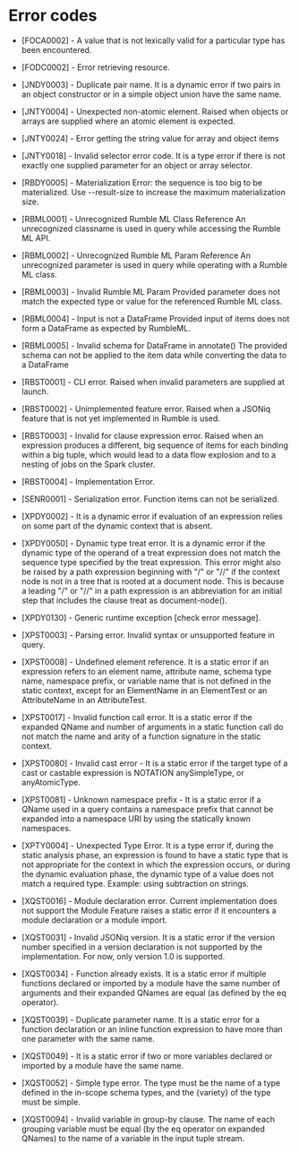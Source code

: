 # Error codes

- [FOCA0002] - A value that is not lexically valid for a particular type has been encountered.

- [FODC0002] - Error retrieving resource.

- [JNDY0003] - Duplicate pair name. It is a dynamic error if two pairs in an object
 constructor or in a simple object union have the same name.

- [JNTY0004] - Unexpected non-atomic element. Raised when objects
or arrays are supplied where an atomic element is expected.

- [JNTY0024] - Error getting the string value for array and object items

- [JNTY0018] - Invalid selector error code.
It is a type error if there is not exactly one supplied parameter
for an object or array selector.

- [RBDY0005] - Materialization Error: the sequence is too big to be materialized. Use --result-size to increase the maximum  materialization size.

- [RBML0001] - Unrecognized Rumble ML Class Reference
An unrecognized classname is used in query while accessing the Rumble ML API.

- [RBML0002] - Unrecognized Rumble ML Param Reference
An unrecognized parameter is used in query while operating with a Rumble ML class.

- [RBML0003] - Invalid Rumble ML Param
Provided parameter does not match the expected type or value for the referenced Rumble ML class.

- [RBML0004] - Input is not a DataFrame
Provided input of items does not form a DataFrame as expected by RumbleML.

- [RBML0005] - Invalid schema for DataFrame in annotate()
The provided schema can not be applied to the item data while converting the data to a DataFrame

- [RBST0001] - CLI error. Raised when invalid parameters are supplied at launch.

- [RBST0002] - Unimplemented feature error.
Raised when a JSONiq feature that is not yet implemented in Rumble is used.

- [RBST0003] - Invalid for clause expression error.
Raised when an expression produces a different,
big sequence of items for each binding within a big tuple,
which would lead to a data flow explosion and to a nesting of jobs on the Spark cluster.

- [RBST0004] - Implementation Error.

- [SENR0001] - Serialization error. Function items can not be serialized.

- [XPDY0002] - It is a dynamic error if evaluation of an expression relies on some part of the dynamic context that is absent.

- [XPDY0050] - Dynamic type treat error. It is a dynamic error
if the dynamic type of the operand of a treat expression does not match
the sequence type specified by the treat expression. This error might
also be raised by a path expression beginning with "/" or "//"
if the context node is not in a tree that is rooted at a document node.
This is because a leading "/" or "//" in a path expression is an abbreviation
for an initial step that includes the clause treat as document-node().

- [XPDY0130] - Generic runtime exception [check error message].

- [XPST0003] - Parsing error.
Invalid syntax or unsupported feature in query.

- [XPST0008] - Undefined element reference. It is a static error
if an expression refers to an element name, attribute name, schema type name,
namespace prefix, or variable name that is not defined in the static context,
except for an ElementName in an ElementTest or an AttributeName in an AttributeTest.

- [XPST0017] - Invalid function call error.
It is a static error if the expanded QName and number
of arguments in a static function call do not match
the name and arity of a function signature in the static context.

- [XPST0080] - Invalid cast error - It is a static error
if the target type of a cast or castable expression is NOTATION anySimpleType, or anyAtomicType.

- [XPST0081] - Unknown namespace prefix - It is a static error
if a QName used in a query contains a namespace prefix that cannot be expanded
into a namespace URI by using the statically known namespaces.

- [XPTY0004] - Unexpected Type Error. 
It is a type error if, during the static analysis phase, 
an expression is found to have a static type that is not
appropriate for the context in which the expression occurs, 
or during the dynamic evaluation phase, the dynamic type of 
a value does not match a required type. 
Example: using subtraction on strings.

- [XQST0016] - Module declaration error. 
Current implementation does not support the Module Feature 
raises a static error if it encounters a module declaration 
or a module import.

- [XQST0031] - Invalid JSONiq version. It is a static error 
if the version number specified in a version declaration 
is not supported by the implementation. For now, only version 1.0 is supported.

- [XQST0034] - Function already exists. It is a static error
if multiple functions declared or imported by a module have
the same number of arguments and their expanded QNames are equal
(as defined by the eq operator).

- [XQST0039] - Duplicate parameter name. It is a static error
for a function declaration or an inline function expression
to have more than one parameter with the same name.

- [XQST0049] - It is a static error if two or more variables
declared or imported by a module have the same name.

- [XQST0052] - Simple type error. The type must be
the name of a type defined in the in-scope schema types,
and the {variety} of the type must be simple.

- [XQST0094] - Invalid variable in group-by clause. 
The name of each grouping variable must be equal 
(by the eq operator on expanded QNames) to the name of a 
variable in the input tuple stream.
